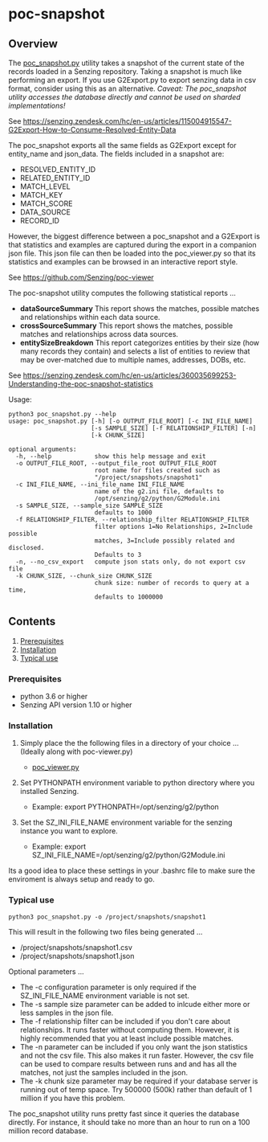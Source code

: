 # poc-snapshot

## Overview

The [poc_snapshot.py](poc_snapshot.py) utility takes a snapshot of the current state of the records loaded in a Senzing repository. Taking a snapshot is much like performing an export.  If you use G2Export.py to export senzing data in csv format, consider using this as an alternative.  *Caveat: The poc_snapshot utility accesses the database directly and cannot be used on sharded implementations!*

See https://senzing.zendesk.com/hc/en-us/articles/115004915547-G2Export-How-to-Consume-Resolved-Entity-Data

The poc_snapshot exports all the same fields as G2Export except for entity_name and json_data.  The fields included in a snapshot are:
- RESOLVED_ENTITY_ID
- RELATED_ENTITY_ID
- MATCH_LEVEL
- MATCH_KEY
- MATCH_SCORE
- DATA_SOURCE
- RECORD_ID

However, the biggest difference between a poc_snapshot and a G2Export is that statistics and examples are captured during the export in a companion json file.  This json file can then be loaded into the poc_viewer.py so that its statistics and examples can be browsed in an interactive report style.

See https://github.com/Senzing/poc-viewer

The poc-snapshot utility computes the following statistical reports ...
- **dataSourceSummary** This report shows the matches, possible matches and relationships within each data source.
- **crossSourceSummary** This report shows the matches, possible matches and relationships across data sources.
- **entitySizeBreakdown** This report categorizes entities by their size (how many records they contain) and selects a list of entities to review that may be over-matched due to multiple names, addresses, DOBs, etc. 

See https://senzing.zendesk.com/hc/en-us/articles/360035699253-Understanding-the-poc-snapshot-statistics

Usage:

```console
python3 poc_snapshot.py --help
usage: poc_snapshot.py [-h] [-o OUTPUT_FILE_ROOT] [-c INI_FILE_NAME]
                       [-s SAMPLE_SIZE] [-f RELATIONSHIP_FILTER] [-n]
                       [-k CHUNK_SIZE]

optional arguments:
  -h, --help            show this help message and exit
  -o OUTPUT_FILE_ROOT, --output_file_root OUTPUT_FILE_ROOT
                        root name for files created such as
                        "/project/snapshots/snapshot1"
  -c INI_FILE_NAME, --ini_file_name INI_FILE_NAME
                        name of the g2.ini file, defaults to
                        /opt/senzing/g2/python/G2Module.ini
  -s SAMPLE_SIZE, --sample_size SAMPLE_SIZE
                        defaults to 1000
  -f RELATIONSHIP_FILTER, --relationship_filter RELATIONSHIP_FILTER
                        filter options 1=No Relationships, 2=Include possible
                        matches, 3=Include possibly related and disclosed.
                        Defaults to 3
  -n, --no_csv_export   compute json stats only, do not export csv file
  -k CHUNK_SIZE, --chunk_size CHUNK_SIZE
                        chunk size: number of records to query at a time,
                        defaults to 1000000
```

## Contents

1. [Prerequisites](#Prerequisites)
2. [Installation](#Installation)
3. [Typical use](#Typical-use)

### Prerequisites
- python 3.6 or higher
- Senzing API version 1.10 or higher

### Installation

1. Simply place the the following files in a directory of your choice ...  (Ideally along with poc-viewer.py)
    - [poc_viewer.py](poc_snapshot.py) 

2. Set PYTHONPATH environment variable to python directory where you installed Senzing.
    - Example: export PYTHONPATH=/opt/senzing/g2/python

3. Set the SZ_INI_FILE_NAME environment variable for the senzing instance you want to explore.
    - Example: export SZ_INI_FILE_NAME=/opt/senzing/g2/python/G2Module.ini

Its a good idea to place these settings in your .bashrc file to make sure the enviroment is always setup and ready to go.

### Typical use
```console
python3 poc_snapshot.py -o /project/snapshots/snapshot1 
```
This will result in the following two files being generated ...
- /project/snapshots/snapshot1.csv
- /project/snapshots/snapshot1.json

Optional parameters ...
- The -c configuration parameter is only required if the SZ_INI_FILE_NAME environment variable is not set.
- The -s sample size parameter can be added to inlcude either more or less samples in the json file.
- The -f relationship filter can be included if you don't care about relationships.  It runs faster without computing them.   However, it is highly recommended that you at least include possible matches.
- The -n parameter can be included if you only want the json statistics and not the csv file.  This also makes it run faster.  However, the csv file can be used to compare results between runs and and has all the matches, not just the samples included in the json.
- The -k chunk size parameter may be required if your database server is running out of temp space. Try 500000 (500k) rather than default of 1 million if you have this problem.

The poc_snapshot utility runs pretty fast since it queries the database directly. For instance, it should take no more than an hour to run on a 100 million record database.
